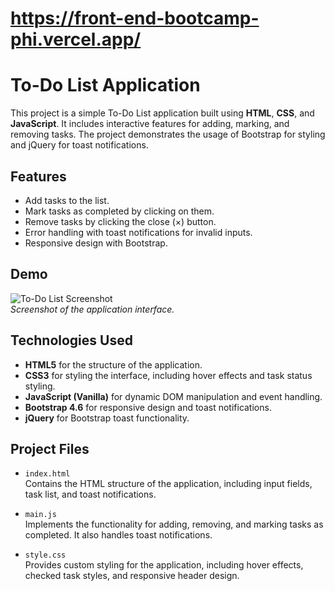 # https://front-end-bootcamp-phi.vercel.app/
# To-Do List Application

This project is a simple To-Do List application built using **HTML**, **CSS**, and **JavaScript**. It includes interactive features for adding, marking, and removing tasks. The project demonstrates the usage of Bootstrap for styling and jQuery for toast notifications.

## Features

- Add tasks to the list.
- Mark tasks as completed by clicking on them.
- Remove tasks by clicking the close (×) button.
- Error handling with toast notifications for invalid inputs.
- Responsive design with Bootstrap.

## Demo

![To-Do List Screenshot](screenshot.png)  
*Screenshot of the application interface.*

## Technologies Used

- **HTML5** for the structure of the application.
- **CSS3** for styling the interface, including hover effects and task status styling.
- **JavaScript (Vanilla)** for dynamic DOM manipulation and event handling.
- **Bootstrap 4.6** for responsive design and toast notifications.
- **jQuery** for Bootstrap toast functionality.

## Project Files

- `index.html`  
  Contains the HTML structure of the application, including input fields, task list, and toast notifications.

- `main.js`  
  Implements the functionality for adding, removing, and marking tasks as completed. It also handles toast notifications.

- `style.css`  
  Provides custom styling for the application, including hover effects, checked task styles, and responsive header design.
